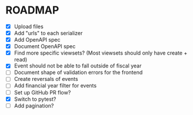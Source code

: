 # ROADMAP

- [x] Upload files
- [x] Add "urls" to each serializer
- [x] Add OpenAPI spec
- [x] Document OpenAPI spec
- [x] Find more specific viewsets? (Most viewsets should only have create + read)
- [x] Event should not be able to fall outside of fiscal year
- [ ] Document shape of validation errors for the frontend
- [ ] Create reversals of events
- [ ] Add financial year filter for events
- [ ] Set up GitHub PR flow?
- [x] Switch to pytest?
- [ ] Add pagination?
